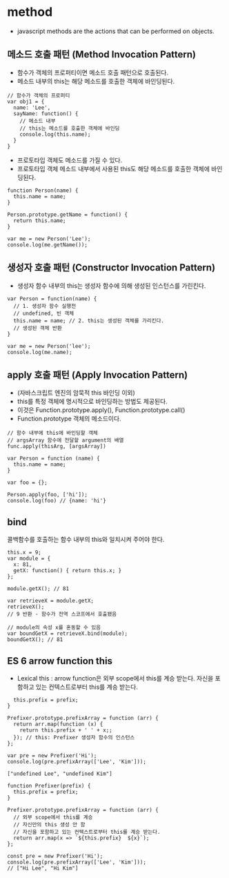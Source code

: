 # method
- javascript methods are the actions that can be performed on objects.
##  메소드 호출 패턴 (Method Invocation Pattern)
- 함수가 객체의 프로퍼티이면 메소드 호출 패턴으로 호출된다.
- 메소드 내부의 this는 해당 메소드를 호출한 객체에 바인딩된다.
```
// 함수가 객체의 프로퍼티
var obj1 = {
  name: 'Lee',
  sayName: function() {
    // 메소드 내부
    // this는 메소드를 호출한 객체에 바인딩 
    console.log(this.name);
  }
}
```
- 프로토타입 객체도 메소드를 가질 수 있다.
- 프로토타입 객체 메소드 내부에서 사용된 this도 해당 메소드를 호출한 객체에 바인딩된다.
```
function Person(name) {
  this.name = name;
}

Person.prototype.getName = function() {
  return this.name;
}

var me = new Person('Lee');
console.log(me.getName());
```
## 생성자 호출 패턴 (Constructor Invocation Pattern)
- 생성자 함수 내부의 this는 생성자 함수에 의해 생성된 인스턴스를 가린킨다.
```
var Person = function(name) {
  // 1. 생성자 함수 실행전
  // undefined, 빈 객체
  this.name = name; // 2. this는 생성된 객체를 가리킨다.
  // 생성된 객체 반환
}

var me = new Person('lee');
console.log(me.name);
```
## apply 호출 패턴 (Apply Invocation Pattern)
- (자바스크립트 엔진의 암묵적 this 바인딩 이외)
- this를 특정 객체에 명시적으로 바인딩하는 방법도 제공된다.
- 이것은 Function.prototype.apply(), Function.prototype.call() 
- Function.prototype 객체의 메소드이다.
```
// 함수 내부에 this에 바인딩할 객체
// argsArray 함수에 전달할 argument의 배열
func.apply(thisArg, [argsArray])

var Person = function (name) {
  this.name = name;
}

var foo = {};

Person.apply(foo, ['hi']);
console.log(foo) // {name: 'hi'}
```

## bind
콜백함수를 호출하는 함수 내부의 this와 일치시켜 주어야 한다.
```
this.x = 9;
var module = {
  x: 81,
  getX: function() { return this.x; }
};

module.getX(); // 81

var retrieveX = module.getX;
retrieveX();
// 9 반환 - 함수가 전역 스코프에서 호출됐음

// module의 속성 x를 혼동할 수 있음
var boundGetX = retrieveX.bind(module);
boundGetX(); // 81
```
## ES 6 arrow function this
- Lexical this : arrow function은 외부 scope에서 this를 계승 받는다. 자신을 포함하고 있는 컨텍스트로부터 this를 계승 받는다.
```
  this.prefix = prefix;
}

Prefixer.prototype.prefixArray = function (arr) {
  return arr.map(function (x) {
    return this.prefix + ' ' + x;;
  }); // this: Prefixer 생성자 함수의 인스턴스
};

var pre = new Prefixer('Hi');
console.log(pre.prefixArray(['Lee', 'Kim']));

["undefined Lee", "undefined Kim"]
```
```
function Prefixer(prefix) {
  this.prefix = prefix;
}

Prefixer.prototype.prefixArray = function (arr) {
  // 외부 scope에서 this를 계승
  // 자신만의 this 생성 안 함
  // 자신을 포함하고 있는 컨텍스트로부터 this를 계승 받는다.
  return arr.map(x => `${this.prefix}  ${x}`);
};

const pre = new Prefixer('Hi');
console.log(pre.prefixArray(['Lee', 'Kim']));
// ["Hi Lee", "Hi Kim"]
```
